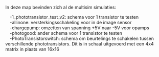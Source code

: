 In deze map bevinden zich al de multisim simulaties:  
  
&emsp;-1_phototransistor_test_v2: schema voor 1 transistor te testen  
&emsp;-allinone: versterkingsschakeling voor in de image sensor  
&emsp;-chargepump: omzetten van spanning +5V naar -5V voor opamps  
&emsp;-photogood: ander schema voor 1 transistor te testen  
&emsp;-PhotoTransistorswitch: schema om beurtelings te schakelen tussen verschillende phototransistors. Dit is in schaal uitgevoerd met een 4x4 matrix in plaats van 16x16  
